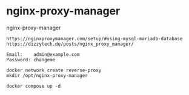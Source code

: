 # nginx-proxy-manager
nginx-proxy-manager

```
https://nginxproxymanager.com/setup/#using-mysql-mariadb-database
https://dizzytech.de/posts/nginx_proxy_manager/
```

```
Email:    admin@example.com
Password: changeme
```

```
docker network create reverse-proxy
mkdir /opt/nginx-proxy-manager

docker compose up -d
```